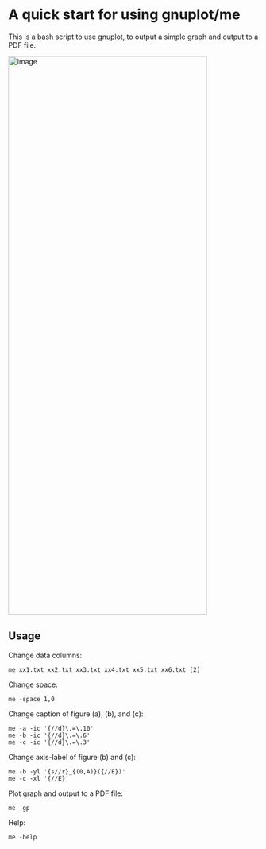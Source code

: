 # A quick start for using gnuplot/me

This is a bash script to use gnuplot, to output a simple graph and output to a PDF file.

<img width="400" height="1125" alt="image" src="https://github.com/user-attachments/assets/bc6ce0b2-29d5-4bc7-b7f6-d2272915860c" />

## Usage

Change data columns:
~~~
me xx1.txt xx2.txt xx3.txt xx4.txt xx5.txt xx6.txt [2]
~~~
Change space:
~~~
me -space 1,0
~~~ 
Change caption of figure (a), (b), and (c):
~~~
me -a -ic '{//d}\.=\.10'
me -b -ic '{//d}\.=\.6'
me -c -ic '{//d}\.=\.3'
~~~
Change axis-label of figure (b) and (c):
~~~
me -b -yl '{s//r}_{(0,A)}({//E})'
me -c -xl '{//E}'
~~~
Plot graph and output to a PDF file:
~~~
me -gp
~~~
Help:
~~~
me -help
~~~
